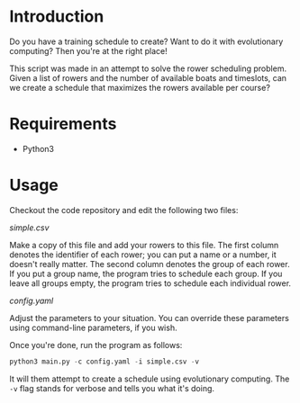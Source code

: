 # Introduction

Do you have a training schedule to create? Want to do it with evolutionary computing? Then you're at the right place!

This script was made in an attempt to solve the rower scheduling problem.
Given a list of rowers and the number of available boats and timeslots, can we create a schedule that maximizes the rowers available per course?

# Requirements

- Python3

# Usage

Checkout the code repository and edit the following two files:

*simple.csv*

Make a copy of this file and add your rowers to this file.
The first column denotes the identifier of each rower; you can put a name or a number, it doesn't really matter.
The second column denotes the group of each rower.
If you put a group name, the program tries to schedule each group.
If you leave all groups empty, the program tries to schedule each individual rower.

*config.yaml*

Adjust the parameters to your situation.
You can override these parameters using command-line parameters, if you wish.

Once you're done, run the program as follows:

```python
python3 main.py -c config.yaml -i simple.csv -v
```

It will them attempt to create a schedule using evolutionary computing. The `-v` flag stands for verbose and tells you what it's doing.



